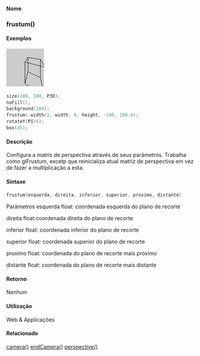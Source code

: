 
#### Nome
### frustum()

#### Exemplos
<img border="0" height="100" src="media/frustum_.gif" width="100"/>

```pde
size(100, 100, P3D); 
noFill(); 
background(204); 
frustum(-width/2, width, 0, height, -100, 200.0); 
rotateY(PI/6); 
box(45); 

```

#### Descrição
Configura a matris de perspectiva através de
seus parâmetros. Trabalha como glFrustum, excetp que reinicializa
atual matriz de perspectiva em vez de fazer a
multiplicação a esta.

#### Sintaxe
```pde
frustum(esquerda, direita, inferior, superior, proximo, distante)

```
Parâmetros
esquerda
float: coordenada esquerda do plano de recorte


direita
float:coordenada direita do plano de recorte


inferior
float: coordenada inferior do plano de recorte


superior
float: coordenada superior do plano de recorte


proximo
float: coordenada do plano de recorte mais próximo


distante
float: coordenada do plano de recorte mais distante



#### Retorno

	
Nenhum

#### Utilização

	
Web & Applicações

#### Relacionado
[camera()](camera_
)
[endCamera()](endCamera_
)
[perspective()](perspective_
)

